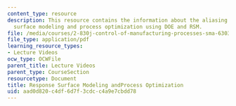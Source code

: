 ```yaml
---
content_type: resource
description: This resource contains the information about the aliasing patterns, response
  surface modeling and process optimization using DOE and RSM.
file: /media/courses/2-830j-control-of-manufacturing-processes-sma-6303-spring-2008/aad0d820c4df6d7f3cdcc4a9e7cbdd78_lecture15.pdf
file_type: application/pdf
learning_resource_types:
- Lecture Videos
ocw_type: OCWFile
parent_title: Lecture Videos
parent_type: CourseSection
resourcetype: Document
title: Response Surface Modeling andProcess Optimization
uid: aad0d820-c4df-6d7f-3cdc-c4a9e7cbdd78
---
```

